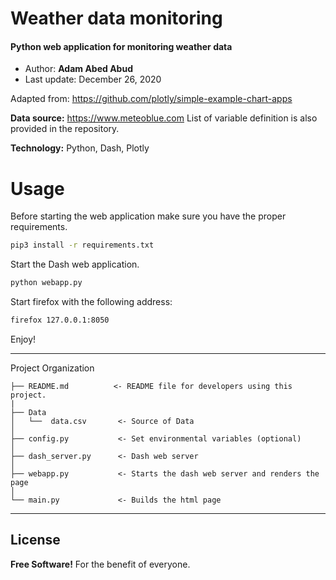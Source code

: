 # Weather data monitoring

#### Python web application for monitoring weather data


 - Author: **Adam Abed Abud**
 - Last update: December 26, 2020

Adapted from: https://github.com/plotly/simple-example-chart-apps

**Data source:** https://www.meteoblue.com
List of variable definition is also provided in the repository. 

**Technology:** Python, Dash, Plotly



# Usage
Before starting the web application make sure you have the proper requirements.

```sh
pip3 install -r requirements.txt
```

Start the Dash web application. 

```sh
python webapp.py 
```


Start firefox with the following address:
```sh
firefox 127.0.0.1:8050
```

Enjoy!


------------
Project Organization

    ├── README.md          <- README file for developers using this project.
    |
    ├── Data
    │   └──  data.csv       <- Source of Data
    │
    ├── config.py           <- Set environmental variables (optional)
    │
    ├── dash_server.py      <- Dash web server 
    │
    ├── webapp.py           <- Starts the dash web server and renders the page
    │
    └── main.py             <- Builds the html page 


--------

License
----

**Free Software!** 
For the benefit of everyone.









